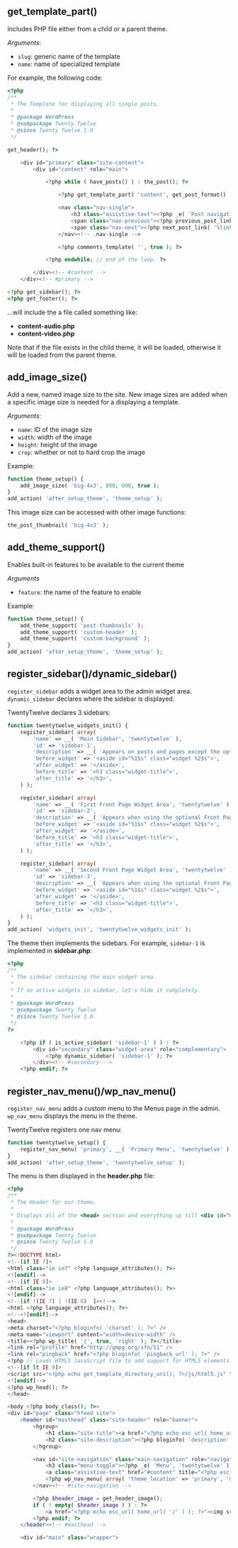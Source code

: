 ## get_template_part()

Includes PHP file either from a child or a parent theme.

*Arguments*:

* `slug`: generic name of the template
* `name`: name of specialized template

For example, the following code:

```php
<?php
/**
 * The Template for displaying all single posts.
 *
 * @package WordPress
 * @subpackage Twenty_Twelve
 * @since Twenty Twelve 1.0
 */

get_header(); ?>

	<div id="primary" class="site-content">
		<div id="content" role="main">

			<?php while ( have_posts() ) : the_post(); ?>

				<?php get_template_part( 'content', get_post_format() ); ?>

				<nav class="nav-single">
					<h3 class="assistive-text"><?php _e( 'Post navigation', 'twentytwelve' ); ?></h3>
					<span class="nav-previous"><?php previous_post_link( '%link', '<span class="meta-nav">' . _x( '&larr;', 'Previous post link', 'twentytwelve' ) . '</span> %title' ); ?></span>
					<span class="nav-next"><?php next_post_link( '%link', '%title <span class="meta-nav">' . _x( '&rarr;', 'Next post link', 'twentytwelve' ) . '</span>' ); ?></span>
				</nav><!-- .nav-single -->

				<?php comments_template( '', true ); ?>

			<?php endwhile; // end of the loop. ?>

		</div><!-- #content -->
	</div><!-- #primary -->

<?php get_sidebar(); ?>
<?php get_footer(); ?>
```

...will include the a file called something like:

* **content-audio.php**
* **content-video.php**

Note that if the file exists in the child theme, it will be loaded, otherwise it will be loaded from the parent theme.

## add_image_size()

Add a new, named image size to the site. New image sizes are added when a specific image size is needed for a displaying a template.

*Arguments*:

* `name`: ID of the image size
* `width`: width of the image
* `height`: height of the image
* `crop`: whether or not to hard crop the image

Example:

```php
function theme_setup() {
	add_image_size( 'big-4x3', 800, 600, true );
}
add_action( 'after_setup_theme', 'theme_setup' );
```

This image size can be accessed with other image functions:

```php
the_post_thumbnail( 'big-4x3' );
```

## add_theme_support()

Enables built-in features to be available to the current theme

*Arguments*

* `feature`: the name of the feature to enable

Example:

```php
function theme_setup() {
	add_theme_support( 'post-thumbnails' );
	add_theme_support( 'custom-header' );
	add_theme_support( 'custom-background' );
}
add_action( 'after_setup_theme', 'theme_setup' );
```

## register_sidebar()/dynamic_sidebar()

`register_sidebar` adds a widget area to the admin widget area. `dynamic_sidebar` declares where the sidebar is displayed.

TwentyTwelve declares 3 sidebars:

```php
function twentytwelve_widgets_init() {
	register_sidebar( array(
		'name' => __( 'Main Sidebar', 'twentytwelve' ),
		'id' => 'sidebar-1',
		'description' => __( 'Appears on posts and pages except the optional Front Page template, which has its own widgets', 'twentytwelve' ),
		'before_widget' => '<aside id="%1$s" class="widget %2$s">',
		'after_widget' => '</aside>',
		'before_title' => '<h3 class="widget-title">',
		'after_title' => '</h3>',
	) );

	register_sidebar( array(
		'name' => __( 'First Front Page Widget Area', 'twentytwelve' ),
		'id' => 'sidebar-2',
		'description' => __( 'Appears when using the optional Front Page template with a page set as Static Front Page', 'twentytwelve' ),
		'before_widget' => '<aside id="%1$s" class="widget %2$s">',
		'after_widget' => '</aside>',
		'before_title' => '<h3 class="widget-title">',
		'after_title' => '</h3>',
	) );

	register_sidebar( array(
		'name' => __( 'Second Front Page Widget Area', 'twentytwelve' ),
		'id' => 'sidebar-3',
		'description' => __( 'Appears when using the optional Front Page template with a page set as Static Front Page', 'twentytwelve' ),
		'before_widget' => '<aside id="%1$s" class="widget %2$s">',
		'after_widget' => '</aside>',
		'before_title' => '<h3 class="widget-title">',
		'after_title' => '</h3>',
	) );
}
add_action( 'widgets_init', 'twentytwelve_widgets_init' );
```

The theme then implements the sidebars. For example, `sidebar-1` is implemented in **sidebar.php**: 

```php
<?php
/**
 * The sidebar containing the main widget area.
 *
 * If no active widgets in sidebar, let's hide it completely.
 *
 * @package WordPress
 * @subpackage Twenty_Twelve
 * @since Twenty Twelve 1.0
 */
?>

	<?php if ( is_active_sidebar( 'sidebar-1' ) ) : ?>
		<div id="secondary" class="widget-area" role="complementary">
			<?php dynamic_sidebar( 'sidebar-1' ); ?>
		</div><!-- #secondary -->
	<?php endif; ?>
```

## register_nav_menu()/wp_nav_menu()

`register_nav_menu` adds a custom menu to the Menus page in the admin. `wp_nav_menu` displays the menu in the theme.

TwentyTwelve registers one nav menu:
```php
function twentytwelve_setup() {
	register_nav_menu( 'primary', __( 'Primary Menu', 'twentytwelve' ) );
}
add_action( 'after_setup_theme', 'twentytwelve_setup' );
```

The menu is then displayed in the **header.php** file:

```php
<?php
/**
 * The Header for our theme.
 *
 * Displays all of the <head> section and everything up till <div id="main">
 *
 * @package WordPress
 * @subpackage Twenty_Twelve
 * @since Twenty Twelve 1.0
 */
?><!DOCTYPE html>
<!--[if IE 7]>
<html class="ie ie7" <?php language_attributes(); ?>>
<![endif]-->
<!--[if IE 8]>
<html class="ie ie8" <?php language_attributes(); ?>>
<![endif]-->
<!--[if !(IE 7) | !(IE 8)  ]><!-->
<html <?php language_attributes(); ?>>
<!--<![endif]-->
<head>
<meta charset="<?php bloginfo( 'charset' ); ?>" />
<meta name="viewport" content="width=device-width" />
<title><?php wp_title( '|', true, 'right' ); ?></title>
<link rel="profile" href="http://gmpg.org/xfn/11" />
<link rel="pingback" href="<?php bloginfo( 'pingback_url' ); ?>" />
<?php // Loads HTML5 JavaScript file to add support for HTML5 elements in older IE versions. ?>
<!--[if lt IE 9]>
<script src="<?php echo get_template_directory_uri(); ?>/js/html5.js" type="text/javascript"></script>
<![endif]-->
<?php wp_head(); ?>
</head>

<body <?php body_class(); ?>>
<div id="page" class="hfeed site">
	<header id="masthead" class="site-header" role="banner">
		<hgroup>
			<h1 class="site-title"><a href="<?php echo esc_url( home_url( '/' ) ); ?>" title="<?php echo esc_attr( get_bloginfo( 'name', 'display' ) ); ?>" rel="home"><?php bloginfo( 'name' ); ?></a></h1>
			<h2 class="site-description"><?php bloginfo( 'description' ); ?></h2>
		</hgroup>

		<nav id="site-navigation" class="main-navigation" role="navigation">
			<h3 class="menu-toggle"><?php _e( 'Menu', 'twentytwelve' ); ?></h3>
			<a class="assistive-text" href="#content" title="<?php esc_attr_e( 'Skip to content', 'twentytwelve' ); ?>"><?php _e( 'Skip to content', 'twentytwelve' ); ?></a>
			<?php wp_nav_menu( array( 'theme_location' => 'primary', 'menu_class' => 'nav-menu' ) ); ?>
		</nav><!-- #site-navigation -->

		<?php $header_image = get_header_image();
		if ( ! empty( $header_image ) ) : ?>
			<a href="<?php echo esc_url( home_url( '/' ) ); ?>"><img src="<?php echo esc_url( $header_image ); ?>" class="header-image" width="<?php echo get_custom_header()->width; ?>" height="<?php echo get_custom_header()->height; ?>" alt="" /></a>
		<?php endif; ?>
	</header><!-- #masthead -->

	<div id="main" class="wrapper">
```